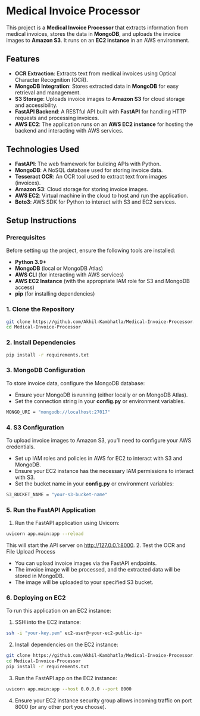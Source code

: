 # Medical Invoice Processor

This project is a **Medical Invoice Processor** that extracts information from medical invoices, stores the data in **MongoDB**, and uploads the invoice images to **Amazon S3**. It runs on an **EC2 instance** in an AWS environment.

## Features

- **OCR Extraction**: Extracts text from medical invoices using Optical Character Recognition (OCR).
- **MongoDB Integration**: Stores extracted data in **MongoDB** for easy retrieval and management.
- **S3 Storage**: Uploads invoice images to **Amazon S3** for cloud storage and accessibility.
- **FastAPI Backend**: A RESTful API built with **FastAPI** for handling HTTP requests and processing invoices.
- **AWS EC2**: The application runs on an **AWS EC2 instance** for hosting the backend and interacting with AWS services.

## Technologies Used

- **FastAPI**: The web framework for building APIs with Python.
- **MongoDB**: A NoSQL database used for storing invoice data.
- **Tesseract OCR**: An OCR tool used to extract text from images (invoices).
- **Amazon S3**: Cloud storage for storing invoice images.
- **AWS EC2**: Virtual machine in the cloud to host and run the application.
- **Boto3**: AWS SDK for Python to interact with S3 and EC2 services.

## Setup Instructions

### Prerequisites

Before setting up the project, ensure the following tools are installed:

- **Python 3.9+**
- **MongoDB** (local or MongoDB Atlas)
- **AWS CLI** (for interacting with AWS services)
- **AWS EC2 Instance** (with the appropriate IAM role for S3 and MongoDB access)
- **pip** (for installing dependencies)

### 1. Clone the Repository

```bash
git clone https://github.com/Akhil-Kambhatla/Medical-Invoice-Processor.git
cd Medical-Invoice-Processor
```
### 2. Install Dependencies

```bash
pip install -r requirements.txt
```

### 3. MongoDB Configuration
To store invoice data, configure the MongoDB database:
- Ensure your MongoDB is running (either locally or on MongoDB Atlas).
- Set the connection string in your **config.py** or environment variables.

```bash
MONGO_URI = "mongodb://localhost:27017"
```

### 4. S3 Configuration
To upload invoice images to Amazon S3, you’ll need to configure your AWS credentials.
- Set up IAM roles and policies in AWS for EC2 to interact with S3 and MongoDB.
- Ensure your EC2 instance has the necessary IAM permissions to interact with S3.
- Set the bucket name in your **config.py** or environment variables:

```bash
S3_BUCKET_NAME = "your-s3-bucket-name"
```

### 5. Run the FastAPI Application
1. Run the FastAPI application using Uvicorn:

```bash
uvicorn app.main:app --reload
```
This will start the API server on http://127.0.0.1:8000.
2. Test the OCR and File Upload Process
- You can upload invoice images via the FastAPI endpoints.
- The invoice image will be processed, and the extracted data will be stored in MongoDB.
- The image will be uploaded to your specified S3 bucket.


### 6. Deploying on EC2
To run this application on an EC2 instance:

1. SSH into the EC2 instance:
```bash
ssh -i "your-key.pem" ec2-user@<your-ec2-public-ip>
```
2. Install dependencies on the EC2 instance:
```bash
git clone https://github.com/Akhil-Kambhatla/Medical-Invoice-Processor.git
cd Medical-Invoice-Processor
pip install -r requirements.txt
```
3. Run the FastAPI app on the EC2 instance:
```bash
uvicorn app.main:app --host 0.0.0.0 --port 8000
```
4. Ensure your EC2 instance security group allows incoming traffic on port 8000 (or any other port you choose).
